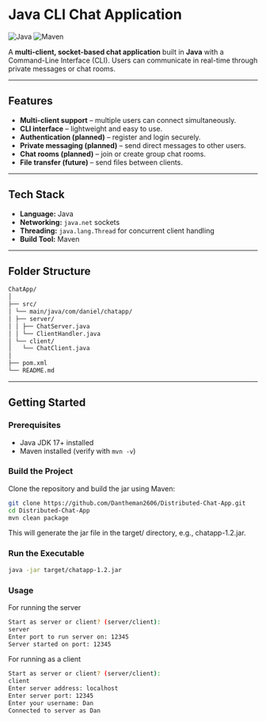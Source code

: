 # Java CLI Chat Application

![Java](https://img.shields.io/badge/Java-17+-blue) ![Maven](https://img.shields.io/badge/Maven-3.9+-green) 

A **multi-client, socket-based chat application** built in **Java** with a Command-Line Interface (CLI). Users can communicate in real-time through private messages or chat rooms.

---

## Features

- **Multi-client support** – multiple users can connect simultaneously.
- **CLI interface** – lightweight and easy to use.
- **Authentication (planned)** – register and login securely.
- **Private messaging (planned)** – send direct messages to other users.
- **Chat rooms (planned)** – join or create group chat rooms.
- **File transfer (future)** – send files between clients.

---

## Tech Stack

- **Language:** Java
- **Networking:** `java.net` sockets
- **Threading:** `java.lang.Thread` for concurrent client handling
- **Build Tool:** Maven
---

## Folder Structure
```bash
ChatApp/
│
├── src/
│ └── main/java/com/daniel/chatapp/
│ ├── server/
│ │ ├── ChatServer.java
│ │ └── ClientHandler.java
│ └── client/
│   └── ChatClient.java
│
├── pom.xml
└── README.md
```
---


## Getting Started

### Prerequisites

- Java JDK 17+ installed
- Maven installed (verify with `mvn -v`)

### Build the Project

Clone the repository and build the jar using Maven:

```bash
git clone https://github.com/Dantheman2606/Distributed-Chat-App.git
cd Distributed-Chat-App
mvn clean package
```
This will generate the jar file in the target/ directory, e.g., chatapp-1.2.jar.

### Run the Executable
```bash
java -jar target/chatapp-1.2.jar
```

### Usage
For running the server
```bash
Start as server or client? (server/client):
server
Enter port to run server on: 12345
Server started on port: 12345
```

For running as a client
```bash
Start as server or client? (server/client):
client
Enter server address: localhost
Enter server port: 12345
Enter your username: Dan
Connected to server as Dan
```
